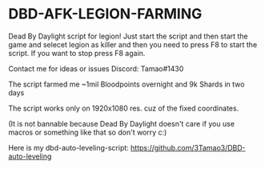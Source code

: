 # DBD-AFK-LEGION-FARMING
Dead By Daylight script for legion! Just start the script and then start the game and selecet legion as killer and 
then you need to press F8 to start the script. If you want to stop press F8 again. 

Contact me for ideas or issues Discord: Tamao#1430

The script farmed me ~1mil Bloodpoints overnight and 9k Shards in two days

The script works only on 1920x1080 res. cuz of the fixed coordinates.

(It is not bannable because Dead By Daylight doesn't care if you use macros or something like that so don't worry c:)

Here is my dbd-auto-leveling-script: https://github.com/3Tamao3/DBD-auto-leveling
